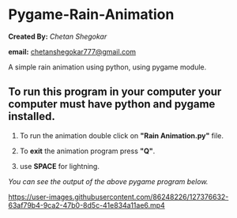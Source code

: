 # Pygame-Rain-Animation

**Created By:**
*Chetan Shegokar*

**email:**
chetanshegokar777@gmail.com

A simple rain animation using python, using pygame module.

## To run this program in your computer your computer must have python and pygame installed.

1. To run the animation double click on **"Rain Animation.py"** file.

2. To **exit** the animation program press **"Q"**.

3. use **SPACE** for lightning.

*You can see the output of the above pygame program below.*

https://user-images.githubusercontent.com/86248226/127376632-63af79b4-9ca2-47b0-8d5c-41e834a11ae6.mp4



